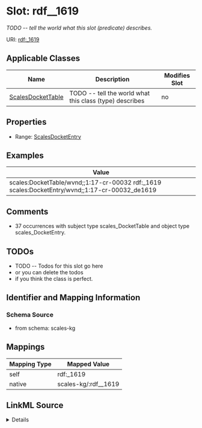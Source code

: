 

# Slot: rdf__1619


_TODO -- tell the world what this slot (predicate) describes._





URI: [rdf:_1619](http://www.w3.org/1999/02/22-rdf-syntax-ns#_1619)



<!-- no inheritance hierarchy -->





## Applicable Classes

| Name | Description | Modifies Slot |
| --- | --- | --- |
| [ScalesDocketTable](../classes/ScalesDocketTable.md) | TODO -- tell the world what this class (type) describes |  no  |







## Properties

* Range: [ScalesDocketEntry](../classes/ScalesDocketEntry.md)






## Examples

| Value |
| --- |
| scales:DocketTable/wvnd;;1:17-cr-00032 rdf:_1619 scales:DocketEntry/wvnd;;1:17-cr-00032_de1619 |

## Comments

* 37 occurrences with subject type scales_DocketTable and object type scales_DocketEntry.

## TODOs

* TODO -- Todos for this slot go here
* or you can delete the todos
* if you think the class is perfect.

## Identifier and Mapping Information







### Schema Source


* from schema: scales-kg




## Mappings

| Mapping Type | Mapped Value |
| ---  | ---  |
| self | rdf:_1619 |
| native | scales-kg/:rdf__1619 |




## LinkML Source

<details>
```yaml
name: rdf__1619
description: TODO -- tell the world what this slot (predicate) describes.
todos:
- TODO -- Todos for this slot go here
- or you can delete the todos
- if you think the class is perfect.
comments:
- 37 occurrences with subject type scales_DocketTable and object type scales_DocketEntry.
examples:
- value: scales:DocketTable/wvnd;;1:17-cr-00032 rdf:_1619 scales:DocketEntry/wvnd;;1:17-cr-00032_de1619
from_schema: scales-kg
rank: 1000
slot_uri: rdf:_1619
alias: rdf__1619
domain_of:
- scales_DocketTable
range: scales_DocketEntry

```
</details>
